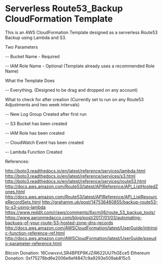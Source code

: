 # Serverless Route53_Backup CloudFormation Template

This is an AWS CloudFormation Template designed as a serverless Route53 Backup using Lambda and S3.<p>

Two Parameters
     <p>
     -- Bucket Name - Required<p>
     -- IAM Role Name - Optional (Template already uses a recommended Role Name)<p>
What the Template Does<p>
     -- Everything. (Designed to be drag and dropped on any account)<p>
What to check for after creation  (Currently set to run on any Route53 Adjustments and two week intervals)<p>
     -- New Log Group Created after first run <p>
     -- S3 Bucket has been created <p>
     -- IAM Role has been created <p>
     -- CloudWatch Event has been created <p>
     -- Lambda Function Created <p>

References: <p>
http://boto3.readthedocs.io/en/latest/reference/services/lambda.html
http://boto3.readthedocs.io/en/latest/reference/services/s3.html
http://boto3.readthedocs.io/en/latest/reference/services/route53.html
http://docs.aws.amazon.com/Route53/latest/APIReference/API_ListHostedZones.html
http://docs.aws.amazon.com/Route53/latest/APIReference/API_ListResourceRecordSets.html
http://grahamm.uk/post/147536460855/backup-route53-to-s3-using-lambda
https://www.reddit.com/r/aws/comments/6xcm06/route_53_backup_tools/
https://www.aaronmedacco.com/blog/post/2017/01/03/automating-backups-of-your-route-53-hosted-zone-dns-records
http://docs.aws.amazon.com/AWSCloudFormation/latest/UserGuide/intrinsic-function-reference-ref.html
http://docs.aws.amazon.com/AWSCloudFormation/latest/UserGuide/pseudo-parameter-reference.html

<p>
Bitcoin Donation:   16CowvxvLSR4BPEP9KJZiR622UU7hGEce5
Ethereum Donation:	0xf75278bd6e2006e6ef4847c9a9293e509ab815c5<p>



